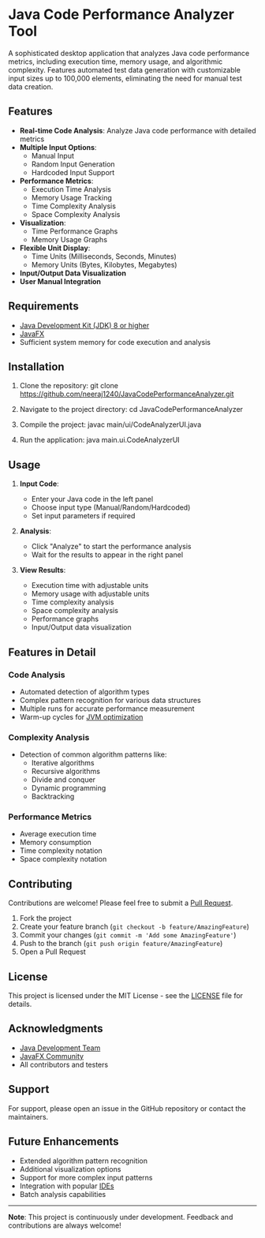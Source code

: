 # Java Code Performance Analyzer Tool

A sophisticated desktop application that analyzes Java code performance metrics, including execution time, memory usage, and algorithmic complexity. Features automated test data generation with customizable input sizes up to 100,000 elements, eliminating the need for manual test data creation.

## Features

- **Real-time Code Analysis**: Analyze Java code performance with detailed metrics
- **Multiple Input Options**:
  - Manual Input
  - Random Input Generation
  - Hardcoded Input Support
- **Performance Metrics**:
  - Execution Time Analysis
  - Memory Usage Tracking
  - Time Complexity Analysis
  - Space Complexity Analysis
- **Visualization**:
  - Time Performance Graphs
  - Memory Usage Graphs
- **Flexible Unit Display**:
  - Time Units (Milliseconds, Seconds, Minutes)
  - Memory Units (Bytes, Kilobytes, Megabytes)
- **Input/Output Data Visualization**
- **User Manual Integration**

## Requirements

- [Java Development Kit (JDK) 8 or higher](https://openjdk.org/projects/jdk/21/)
- [JavaFX](https://openjfx.io/)
- Sufficient system memory for code execution and analysis

## Installation

1. Clone the repository:
git clone https://github.com/neeraj1240/JavaCodePerformanceAnalyzer.git

2. Navigate to the project directory:
cd JavaCodePerformanceAnalyzer

3. Compile the project:
javac main/ui/CodeAnalyzerUI.java

4. Run the application:
java main.ui.CodeAnalyzerUI


## Usage

1. **Input Code**:
   - Enter your Java code in the left panel
   - Choose input type (Manual/Random/Hardcoded)
   - Set input parameters if required

2. **Analysis**:
   - Click "Analyze" to start the performance analysis
   - Wait for the results to appear in the right panel

3. **View Results**:
   - Execution time with adjustable units
   - Memory usage with adjustable units
   - Time complexity analysis
   - Space complexity analysis
   - Performance graphs
   - Input/Output data visualization

## Features in Detail

### Code Analysis
- Automated detection of algorithm types
- Complex pattern recognition for various data structures
- Multiple runs for accurate performance measurement
- Warm-up cycles for [JVM optimization](https://en.wikipedia.org/wiki/Just-in-time_compilation)

### Complexity Analysis
- Detection of common algorithm patterns like:
  - Iterative algorithms
  - Recursive algorithms
  - Divide and conquer
  - Dynamic programming
  - Backtracking

### Performance Metrics
- Average execution time
- Memory consumption
- Time complexity notation
- Space complexity notation

## Contributing

Contributions are welcome! Please feel free to submit a [Pull Request](https://docs.github.com/en/pull-requests/collaborating-with-pull-requests/proposing-changes-to-your-work-with-pull-requests/about-pull-requests).

1. Fork the project
2. Create your feature branch (`git checkout -b feature/AmazingFeature`)
3. Commit your changes (`git commit -m 'Add some AmazingFeature'`)
4. Push to the branch (`git push origin feature/AmazingFeature`)
5. Open a Pull Request

## License

This project is licensed under the MIT License - see the [LICENSE](https://choosealicense.com/licenses/mit/) file for details.

## Acknowledgments

- [Java Development Team](https://www.oracle.com/java/technologies/javase-downloads.html)
- [JavaFX Community](https://openjfx.io/)
- All contributors and testers

## Support

For support, please open an issue in the GitHub repository or contact the maintainers.

## Future Enhancements

- Extended algorithm pattern recognition
- Additional visualization options
- Support for more complex input patterns
- Integration with popular [IDEs](https://en.wikipedia.org/wiki/Integrated_development_environment)
- Batch analysis capabilities

---
**Note**: This project is continuously under development. Feedback and contributions are always welcome!
